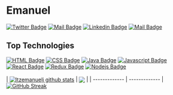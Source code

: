 # Emanuel

<!-- Add Upddtaed Logo -->

<!-- <img src="https://user-images.githubusercontent.com/81222047/145858886-30597271-75b2-4329-8916-61451ac7822a.jpg" alt="Logo" width="150" height="50"/> -->


[![Twitter Badge](https://img.shields.io/badge/-@Itzemanuelj-1ca0f1?style=flat&labelColor=&logo=twitter&logoColor=white&link=https://twitter.com/itzemanuelj)](https://twitter.com/Itzemanuelj) [![Mail Badge](https://img.shields.io/badge/-@Itzemanuel-e84393?style=flat&labelColor=e84393&logo=instagram&logoColor=white)](https://instagram.com/Itzemanuelj) [![Linkedin Badge](https://img.shields.io/badge/-Itzemanuelj-0e76a8?style=flat&labelColor=0e76a8&logo=linkedin&logoColor=white)](https://www.linkedin.com/itzemanuelj/) 
[![Mail Badge](https://img.shields.io/badge/-Itzemanuelj-c0392b?style=flat&labelColor=c0392b&logo=gmail&logoColor=white)](mailto:Itzemanuelj@gmail.com)
## Top Technologies

[![HTML Badge](https://img.shields.io/badge/-HTML-white?style=for-the-badge&labelColor=black&logo=html5&logoColor=FF0000)](#) 
[![CSS Badge](https://img.shields.io/badge/-Css-blue?style=for-the-badge&labelColor=black&logo=css3&logoColor=blue)](#) 
[![Java Badge](https://img.shields.io/badge/Python-14354C?style=for-the-badge&logo=python&logoColor=14354C&labelColor=black)](#)
[![Javascript Badge](https://img.shields.io/badge/-Javascript-F0DB4F?style=for-the-badge&labelColor=black&logo=javascript&logoColor=F0DB4F)](#) 
[![React Badge](https://img.shields.io/badge/-React-61DBFB?style=for-the-badge&labelColor=black&logo=react&logoColor=61DBFB)](#) 
[![Redux Badge](https://img.shields.io/badge/Redux-593D88?style=for-the-badge&labelColor=black&logo=redux&logoColor=593D88)](#) 
[![Nodejs Badge](https://img.shields.io/badge/-Nodejs-3C873A?style=for-the-badge&labelColor=black&logo=node.js&logoColor=3C873A)](#) 
<br />
<br />
| <a href="https://github.com/itzemanuelj/github-readme-stats"><img align="center" src="https://github-readme-stats.vercel.app/api?username=itzemanuelj&show_icons=true&include_all_commits=true&theme=dracula&hide_border=true" alt="Itzemanuelj github stats" /></a> | <a href="https://github.com/itzemanuelj/github-readme-stats"><img align="center" src="https://github-readme-stats.vercel.app/api/top-langs/?username=itzemanuelj&layout=compact&theme=dracula&hide_border=true" /></a> |
| ------------- | ------------- |
[![GitHub Streak](https://github-readme-streak-stats.herokuapp.com?user=itzemanuelj&theme=bear&hide_border=true&date_format=M%20j%5B%2C%20Y%5D)](https://git.io/streak-stats)

